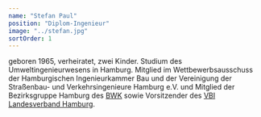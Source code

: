 ```yaml
---
name: "Stefan Paul"
position: "Diplom-Ingenieur"
image: "../stefan.jpg"
sortOrder: 1
---
```


geboren 1965, verheiratet, zwei Kinder. Studium des Umweltingenieurwesens in Hamburg. Mitglied im Wettbewerbsausschuss der Hamburgischen Ingenieurkammer Bau und der Vereinigung der Straßenbau- und Verkehrsingenieure Hamburg e.V. und Mitglied der Bezirksgruppe Hamburg des [BWK](https://bwk-bund.de/) sowie Vorsitzender des [VBI Landesverband Hamburg](http://www.vbi.de/landesverbaende/hamburg/).
